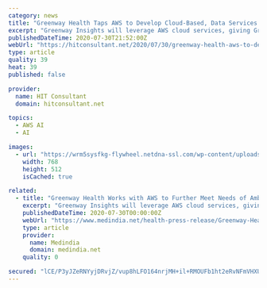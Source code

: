 ```yaml
---
category: news
title: "Greenway Health Taps AWS to Develop Cloud-Based, Data Services Platform"
excerpt: "Greenway Insights will leverage AWS cloud services, giving Greenway engineering teams direct access to a robust set of data analytics and machine learning capabilities, such as Amazon SageMaker ..."
publishedDateTime: 2020-07-30T21:52:00Z
webUrl: "https://hitconsultant.net/2020/07/30/greenway-health-aws-to-develop-cloud-based-data-services-platform/"
type: article
quality: 39
heat: 39
published: false

provider:
  name: HIT Consultant
  domain: hitconsultant.net

topics:
  - AWS AI
  - AI

images:
  - url: "https://wrm5sysfkg-flywheel.netdna-ssl.com/wp-content/uploads/2019/11/AWS-Data-Exchange-Deloitte.jpg"
    width: 768
    height: 512
    isCached: true

related:
  - title: "Greenway Health Works with AWS to Further Meet Needs of Ambulatory Care Providers in a Post-COVID Healthcare Environment"
    excerpt: "Greenway Insights will leverage AWS cloud services, giving Greenway engineering teams direct access to a robust set of data analytics and machine learning capabilities, such as Amazon SageMaker and Amazon Comprehend Medical, that will enable product ..."
    publishedDateTime: 2020-07-30T00:00:00Z
    webUrl: "https://www.medindia.net/health-press-release/Greenway-Health-Works-with-AWS-to-Further-Meet-Needs-of-Ambulatory-Care-Providers-in-a-Post-COVID-Healthcare-Environment--479970-1.htm"
    type: article
    provider:
      name: Medindia
      domain: medindia.net
    quality: 0

secured: "lCE/P3yJZeRNYyjDRvjZ/vup8hLFO164nrjMH+il+RMOUFb1ht2eRvNFmVHXUUYTp9LY2AjzAz5DR2+YEQ1xW91hIEYBwXrePUKuE2BHP9CwnbMLdlGMrZtxJOWVn2zUeybtOihi6150ZAKhVTrfrZPMU14tPNJ8sD7wCCMWS2qvKsfsjSYA+uhS2brGzbm6XwuScbbP7VgEAtF/57ut3b//m80WQyHFaqvOhIpfssVQ0RbCKLAPaJudRMbMtY60EbJZfRJmcnY6Ugt070iHJK3YaSqRPK6xymklmu7qfnAcAQ+E1OU73WsVF4rHLjeBiadS4Skog935S5ouAeRwew==;kDGwb8OkwHjaMq1ZW5KvmA=="
---
```


